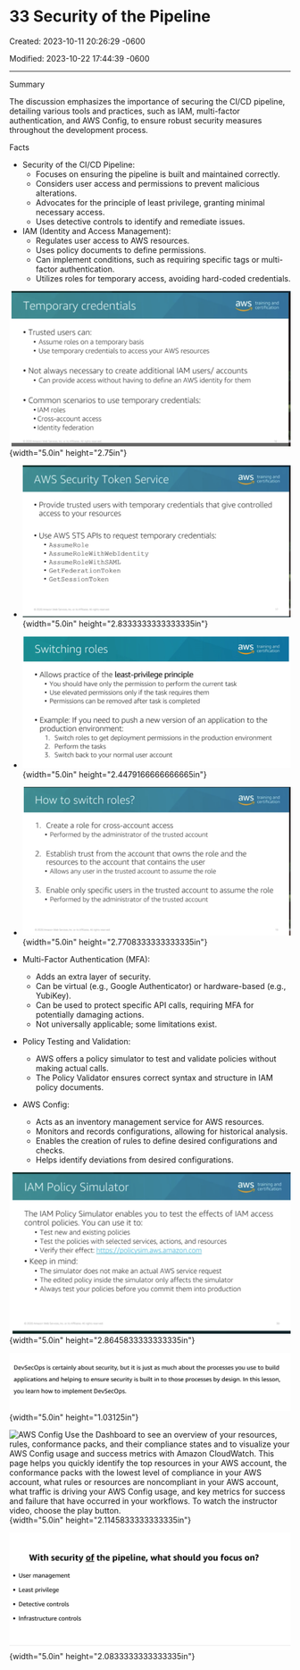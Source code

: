 # 33 Security of the Pipeline

Created: 2023-10-11 20:26:29 -0600

Modified: 2023-10-22 17:44:39 -0600

---

Summary

The discussion emphasizes the importance of securing the CI/CD pipeline, detailing various tools and practices, such as IAM, multi-factor authentication, and AWS Config, to ensure robust security measures throughout the development process.

Facts

- Security of the CI/CD Pipeline:
  - Focuses on ensuring the pipeline is built and maintained correctly.
  - Considers user access and permissions to prevent malicious alterations.
  - Advocates for the principle of least privilege, granting minimal necessary access.
  - Uses detective controls to identify and remediate issues.
- IAM (Identity and Access Management):
  - Regulates user access to AWS resources.
  - Uses policy documents to define permissions.
  - Can implement conditions, such as requiring specific tags or multi-factor authentication.
  - Utilizes roles for temporary access, avoiding hard-coded credentials.



![Temporary credentials • Trusted users can: • Assume roles on a temporary basis • Use temporary credentials to access your AWS resources • Not always necessary to create additional IAM users/ accounts • Can provide access without having to define an AWS identity for them • Common scenarios to use temporary credentials: • IAM roles • Cross-account access • Identity federation training and certification ](../../../media/AWS-DevOps-Module-10-33-Security-of-the-Pipeline-image1.png){width="5.0in" height="2.75in"}



- ![AWS Security Token Service training and -1 certification • Provide trusted users with temporary credentials that give controlled access to your resources • Use AWS STS APIs to request temporary credentials: • AssumeR01e • AssumeRoIeWithWebIdentity • AssumeR01eWithSAML • GetFederationToken • GetSessionToken O web Semce% or A rese•ed ](../../../media/AWS-DevOps-Module-10-33-Security-of-the-Pipeline-image2.png){width="5.0in" height="2.8333333333333335in"}



- ![Switching roles • Allows practice of the least-privilege principle training and certification • You should have only the permission to perform the current task • Use elevated permissions only if the task requires them • Permissions can be removed after task is completed • Example: If you need to push a new version of an application to the production environment: 1. Switch roles to get deployment permissions in the production environment 2. Perform the tasks 3. Switch back to your normal user account ](../../../media/AWS-DevOps-Module-10-33-Security-of-the-Pipeline-image3.png){width="5.0in" height="2.4479166666666665in"}



- ![How to switch roles? 1. Create a role for cross-account access • Performed by the administrator of the trusted account training and certification 2. Establish trust from the account that owns the role and the resources to the account that contains the user • Allows any user in the trusted account to assume the role 3. Enable only specific users in the trusted account to assume the role • Performed by the administrator of the trusted account O web Semce% A rese•ed ](../../../media/AWS-DevOps-Module-10-33-Security-of-the-Pipeline-image4.png){width="5.0in" height="2.7708333333333335in"}
- Multi-Factor Authentication (MFA):
  - Adds an extra layer of security.
  - Can be virtual (e.g., Google Authenticator) or hardware-based (e.g., YubiKey).
  - Can be used to protect specific API calls, requiring MFA for potentially damaging actions.
  - Not universally applicable; some limitations exist.
- Policy Testing and Validation:
  - AWS offers a policy simulator to test and validate policies without making actual calls.
  - The Policy Validator ensures correct syntax and structure in IAM policy documents.
- AWS Config:
  - Acts as an inventory management service for AWS resources.
  - Monitors and records configurations, allowing for historical analysis.
  - Enables the creation of rules to define desired configurations and checks.
  - Helps identify deviations from desired configurations.



![](../../../media/AWS-DevOps-Module-10-33-Security-of-the-Pipeline-image5.png){width="5.0in" height="2.8645833333333335in"}



![DevSecOps is certainly about security, but it is just as much about the processes you use to build applications and helping to ensure security is built in to those processes by design. In this lesson, you learn how to implement DevSecOps. ](../../../media/AWS-DevOps-Module-10-33-Security-of-the-Pipeline-image6.png){width="5.0in" height="1.03125in"}





![AWS Config Use the Dashboard to see an overview of your resources, rules, conformance packs, and their compliance states and to visualize your AWS Config usage and success metrics with Amazon CloudWatch. This page helps you quickly identify the top resources in your AWS account, the conformance packs with the lowest level of compliance in your AWS account, what rules or resources are noncompliant in your AWS account, what traffic is driving your AWS Config usage, and key metrics for success and failure that have occurred in your workflows. To watch the instructor video, choose the play button. ](../../../media/AWS-DevOps-Module-10-33-Security-of-the-Pipeline-image7.png){width="5.0in" height="2.1145833333333335in"}









![With security of the pipeline, what should you focus on? User management Least privilege Detective controls Infrastructure controls ](../../../media/AWS-DevOps-Module-10-33-Security-of-the-Pipeline-image8.png){width="5.0in" height="2.0833333333333335in"}
















